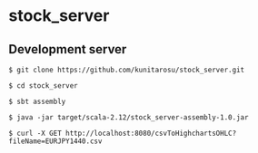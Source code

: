 # stock_server

## Development server

```
$ git clone https://github.com/kunitarosu/stock_server.git

$ cd stock_server

$ sbt assembly

$ java -jar target/scala-2.12/stock_server-assembly-1.0.jar

$ curl -X GET http://localhost:8080/csvToHighchartsOHLC?fileName=EURJPY1440.csv
```

